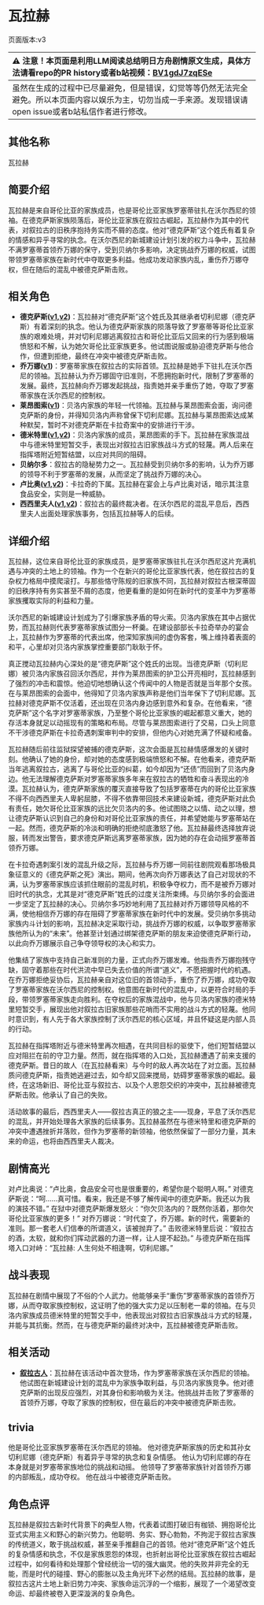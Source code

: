# 瓦拉赫
页面版本:v3
 

| :warning: 注意！本页面是利用LLM阅读总结明日方舟剧情原文生成，具体方法请看repo的PR history或者b站视频：[BV1gdJ7zqESe](https://www.bilibili.com/video/BV1gdJ7zqESe/)         |
|:----------------------------|
| 虽然在生成的过程中已尽量避免，但是错误，幻觉等等仍然无法完全避免。所以本页面内容以娱乐为主，切勿当成一手来源。发现错误请open issue或者b站私信作者进行修改。|



## 其他名称
瓦拉赫
## 简要介绍
瓦拉赫是来自哥伦比亚的家族成员，也是哥伦比亚家族罗塞蒂驻扎在沃尔西尼的领袖。在德克萨斯家族陨落后，哥伦比亚家族在叙拉古崛起，瓦拉赫作为其中的代表，对叙拉古的旧秩序抱持务实而不屑的态度。他对“德克萨斯”这个姓氏有着复杂的情感和异乎寻常的执念。在沃尔西尼的新城建设计划引发的权力斗争中，瓦拉赫不满罗塞蒂首领乔万娜的保守，受到贝纳尔多影响，决定挑战乔万娜的权威，试图带领罗塞蒂家族在新时代中夺取更多利益。他成功发动家族内乱，重伤乔万娜夺权，但在随后的混乱中被德克萨斯击败。
## 相关角色
-   **德克萨斯([v1](../chars/char_102_texas.md),[v2](char_102_texas.md))**：瓦拉赫对“德克萨斯”这个姓氏及其继承者切利尼娜（德克萨斯）有着深刻的执念。他认为德克萨斯家族的陨落导致了罗塞蒂等哥伦比亚家族的艰难处境，并对切利尼娜逃离叙拉古和哥伦比亚后又回来的行为感到极端愤怒和不解，认为她欠哥伦比亚家族更多。他试图说服或胁迫德克萨斯与他合作，但遭到拒绝，最终在冲突中被德克萨斯击败。
-   **乔万娜([v1](../chars/extended_char_qiao_wan_na.md))**：罗塞蒂家族在叙拉古的实际首领。瓦拉赫是她手下驻扎在沃尔西尼的领袖。瓦拉赫认为乔万娜固守旧准则，不愿拥抱新时代，限制了罗塞蒂的发展。最终，瓦拉赫向乔万娜发起挑战，指责她并亲手重伤了她，夺取了罗塞蒂家族在沃尔西尼的控制权。
-   **莱昂图索([v1](../chars/extended_char_lai_ang_tu_suo.md))**：贝洛内家族的年轻一代领袖。瓦拉赫与莱昂图索会面，询问德克萨斯的身份，并得知贝洛内声称曾保下切利尼娜。瓦拉赫与莱昂图索达成某种默契，暂时不对德克萨斯在卡拉奇案中的安排进行干涉。
-   **德米特里([v1](../chars/extended_char_de_mi_te_li.md),[v2](extended_char_de_mi_te_li.md))**：贝洛内家族的成员，莱昂图索的手下。瓦拉赫在家族混战中与德米特里短暂交手，表现出对叙拉古旧家族战斗方式的轻蔑。两人后来在指挥塔附近短暂结盟，以应对共同的阻碍。
-   **贝纳尔多**：叙拉古的隐秘势力之一。瓦拉赫受到贝纳尔多的影响，认为乔万娜的领导不利于罗塞蒂的发展，从而坚定了挑战乔万娜的决心。
-   **卢比奥([v1](../chars/extended_char_lu_bi_ao.md),[v2](extended_char_lu_bi_ao.md))**：卡拉奇的下属。瓦拉赫在宴会上与卢比奥对话，暗示其注意食品安全，实则是一种威胁。
-   **西西里夫人([v1](../chars/extended_char_xi_xi_li_fu_ren.md),[v2](extended_char_xi_xi_li_fu_ren.md))**：叙拉古的最终裁决者。在沃尔西尼的混乱平息后，西西里夫人出面处理家族事务，包括瓦拉赫等人的后续。
## 详细介绍
瓦拉赫，这位来自哥伦比亚的家族成员，是罗塞蒂家族驻扎在沃尔西尼这片充满机遇与冲突的土地上的领袖。作为一个在新兴的哥伦比亚家族代表，他在叙拉古的复杂权力格局中摸爬滚打。与那些恪守陈规的旧家族不同，瓦拉赫对叙拉古根深蒂固的旧秩序持有务实甚至不屑的态度，他更看重的是如何在新时代的变革中为罗塞蒂家族攫取实际的利益和力量。

沃尔西尼的新城建设计划成为了引爆家族矛盾的导火索。贝洛内家族在其中占据优势，而瓦拉赫则代表罗塞蒂家族试图分一杯羹。在建设部部长卡拉奇举办的宴会上，瓦拉赫作为罗塞蒂的代表出席，他深知家族间的虚伪客套，嘴上维持着表面的和平，心里却对贝洛内家族掌控重要部门耿耿于怀。

真正搅动瓦拉赫内心深处的是“德克萨斯”这个姓氏的出现。当德克萨斯（切利尼娜）被贝洛内家族召回沃尔西尼，并作为莱昂图索的护卫公开亮相时，瓦拉赫感到了强烈的冲击和震惊。他迫切地想确认这个传闻中的人物是否就是当年那个女孩。在与莱昂图索的会面中，他得知了贝洛内家族声称是他们当年保下了切利尼娜。瓦拉赫对德克萨斯不仅活着，还出现在贝洛内身边感到意外和复杂。在他看来，“德克萨斯”这个名字对罗塞蒂家族，乃至整个哥伦比亚家族的崛起都意义重大，她的存活本身就足以动摇现有的策略和布局。尽管与莱昂图索进行了交易，口头上同意不干涉德克萨斯在卡拉奇遇刺案审判中的安排，但他内心对她充满了怀疑和戒备。

瓦拉赫随后前往监狱探望被捕的德克萨斯，这次会面是瓦拉赫情感爆发的关键时刻。他确认了她的身份，却对她的态度感到极端愤怒和不解。在他看来，德克萨斯当年逃离叙拉古，逃离了与哥伦比亚的纠葛，如今却因为“还债”而回到了贝洛内身边。他无法理解德克萨斯对罗塞蒂家族多年来在叙拉古的牺牲和奋斗表现出的冷漠。瓦拉赫认为，德克萨斯家族的覆灭直接导致了包括罗塞蒂在内的哥伦比亚家族不得不向西西里夫人卑躬屈膝，不得不依靠带回技术来建设新城，德克萨斯对此负有责任，她欠哥伦比亚家族的远比欠贝洛内的多。他试图晓之以情、动之以理，想让德克萨斯认识到自己的身份和对哥伦比亚家族的责任，并希望她能与罗塞蒂站在一起。然而，德克萨斯的冷淡和明确的拒绝彻底激怒了他。瓦拉赫最终选择放弃说服，转而发出警告，要求德克萨斯远离罗塞蒂家族，因为她的存在会动摇罗塞蒂首领乔万娜。

在卡拉奇遇刺案引发的混乱升级之际，瓦拉赫与乔万娜一同前往剧院观看那场极具象征意义的《德克萨斯之死》演出。期间，他再次向乔万娜表达了自己对现状的不满，认为罗塞蒂家族应该抓住眼前的混乱时机，积极争夺权力，而不是被乔万娜对旧时代的执念，尤其是对“德克萨斯”姓氏的过度关注所束缚。与贝纳尔多的会面进一步坚定了瓦拉赫的决心。贝纳尔多巧妙地利用了瓦拉赫对乔万娜领导风格的不满，使他相信乔万娜的存在阻碍了罗塞蒂家族在新时代中的发展。受贝纳尔多挑动家族内斗计划的影响，瓦拉赫决定采取行动，挑战乔万娜的权威，以争取罗塞蒂家族他所认为的“未来”。他甚至计划通过绑架德克萨斯的朋友来迫使德克萨斯行动，以此向乔万娜展示自己争夺领导权的决心和实力。

他集结了家族中支持自己新准则的力量，正式向乔万娜发难。他指责乔万娜抱残守缺，固守着那些在时代洪流中早已失去价值的所谓“道义”，不愿把握时代的机遇。在乔万娜拒绝妥协后，瓦拉赫亲自对这位旧的首领动手，重伤了乔万娜，成功夺取了罗塞蒂家族在沃尔西尼的控制权。他意图在新时代的混乱中，以更符合时局的手段，带领罗塞蒂家族走向胜利。在夺权后的家族混战中，他与贝洛内家族的德米特里短暂交手，展现出他对叙拉古旧家族那些花哨而不实用的战斗方式的轻蔑。他同时意识到，有人先于各大家族控制了沃尔西尼的核心区域，并且怀疑这是内部人员的行动。

瓦拉赫在指挥塔附近与德米特里再次相遇，在共同目标的驱使下，他们短暂结盟以应对阻拦在前的守卫力量。然而，就在指挥塔的入口处，瓦拉赫遭遇了前来支援的德克萨斯。昔日的故人（在瓦拉赫看来）与今时的敌人再次站在了对立面。瓦拉赫质问德克萨斯，指责她逃避过去，如今却又回来搅局，妨碍罗塞蒂家族的崛起。最终，在这场新旧、哥伦比亚与叙拉古、以及个人恩怨交织的冲突中，瓦拉赫被德克萨斯击败。他承认了自己的失败。

活动故事的最后，西西里夫人——叙拉古真正的狼之主——现身，平息了沃尔西尼的混乱，并开始处理各大家族的后续事务。瓦拉赫虽然在与德米特里和德克萨斯的冲突中遭遇挫折并落败，但作为罗塞蒂的新领袖，他依然保留了一部分力量，其未来的命运，也将由西西里夫人裁决。
## 剧情高光
对卢比奥说：“卢比奥，食品安全可也是很重要的，希望你是个聪明人啊。”
对德克萨斯说：“呵......真可惜。看来，我还是不够了解传闻中的德克萨斯。我还以为我的演技不错。”
在狱中对德克萨斯爆发怒火：“你欠贝洛内的？既然你活着，那你欠哥伦比亚家族的更多！”
对乔万娜说：“时代变了，乔万娜。新的时代，需要新的准则。那一套老人们信奉的所谓道义，该被抛弃了。”
击败德米特里后说：“叙拉古的酒，太软，就和你们挥动武器的力道一样，让人提不起劲。”
与德克萨斯在指挥塔入口对峙：“瓦拉赫: 人生何处不相逢啊，切利尼娜。”
## 战斗表现
瓦拉赫在剧情中展现了不俗的个人武力。他能够亲手“重伤”罗塞蒂家族的首领乔万娜，从而夺取家族控制权，这证明了他的强大实力足以压制老一辈的领袖。在与贝洛内家族成员德米特里的短暂交手中，他表现出对叙拉古旧家族战斗方式的轻蔑，并能与其抗衡。然而，在与德克萨斯的最终对决中，瓦拉赫被德克萨斯击败。
## 相关活动
-   **[叙拉古人](../stories/act21side.md)**：瓦拉赫在该活动中首次登场，作为罗塞蒂家族在沃尔西尼的领袖。他试图在新城建设计划的混乱中为家族争取利益，与贝洛内家族竞争。他对德克萨斯的出现反应强烈，对其身份和影响极为关注。他挑战并击败了罗塞蒂的首领乔万娜，夺取了家族的控制权，但在最后的冲突中被德克萨斯击败。
## trivia
他是哥伦比亚家族罗塞蒂在沃尔西尼的领袖。
他对德克萨斯家族的历史和其孙女切利尼娜（德克萨斯）有着异乎寻常的执念和复杂情感。
他认为切利尼娜的存在本身就是对罗塞蒂家族地位的挑战和动摇。
他领导了罗塞蒂家族针对首领乔万娜的内部叛乱，成功夺权。
他在战斗中被德克萨斯击败。
## 角色点评
瓦拉赫是叙拉古新时代背景下的典型人物，代表着试图打破旧有枷锁、拥抱哥伦比亚式实用主义和野心的新兴势力。他聪明、务实、野心勃勃，不拘泥于叙拉古家族的传统道义，敢于挑战权威，甚至亲手推翻自己的首领。他对“德克萨斯”这个姓氏的复杂情感和执念，不仅是家族恩怨的体现，也折射出哥伦比亚家族在叙拉古崛起过程中，如何看待和处理那个曾经统治一切的强大幽灵。他的失败并非完全的无能，而是时代的碰撞、野心的膨胀以及主角光环下必然的结局。瓦拉赫的故事，是叙拉古这片土地上新旧势力冲突、家族命运沉浮的一个缩影，展现了一个渴望改变命运、却最终被卷入更深漩涡的复杂角色。